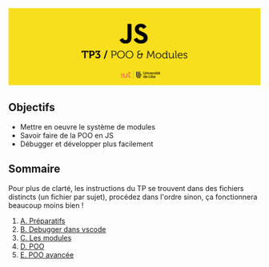 <img src="images/readme/header.jpg">

## Objectifs
- Mettre en oeuvre le système de modules
- Savoir faire de la POO en JS
- Débugger et développer plus facilement

## Sommaire
Pour plus de clarté, les instructions du TP se trouvent dans des fichiers distincts (un fichier par sujet), procédez dans l'ordre sinon, ça fonctionnera beaucoup moins bien !

1. [A. Préparatifs](A-preparatifs.md)
2. [B. Debugger dans vscode](B-debug-vscode.md)
3. [C. Les modules](C-modules.md)
4. [D. POO](D-poo.md)
5. [E. POO avancée](E-poo-avancee.md)
